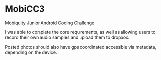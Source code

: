 # MobiCC3
Mobiquity Junior Android Coding Challenge

I was able to complete the core requirements, as well as allowing users to record their own audio samples and upload them to dropbox.

Posted photos should also have gps coordinated accessible via metadata, depending on the device.

